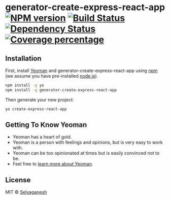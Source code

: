 # generator-create-express-react-app [![NPM version][npm-image]][npm-url] [![Build Status][travis-image]][travis-url] [![Dependency Status][daviddm-image]][daviddm-url] [![Coverage percentage][coveralls-image]][coveralls-url]
> 

## Installation

First, install [Yeoman](http://yeoman.io) and generator-create-express-react-app using [npm](https://www.npmjs.com/) (we assume you have pre-installed [node.js](https://nodejs.org/)).

```bash
npm install -g yo
npm install -g generator-create-express-react-app
```

Then generate your new project:

```bash
yo create-express-react-app
```

## Getting To Know Yeoman

 * Yeoman has a heart of gold.
 * Yeoman is a person with feelings and opinions, but is very easy to work with.
 * Yeoman can be too opinionated at times but is easily convinced not to be.
 * Feel free to [learn more about Yeoman](http://yeoman.io/).

## License

MIT © [Selvaganesh](https://ganny26.github.io/)


[npm-image]: https://badge.fury.io/js/generator-create-express-react-app.svg
[npm-url]: https://npmjs.org/package/generator-create-express-react-app
[travis-image]: https://travis-ci.org/ganny26/generator-create-express-react-app.svg?branch=master
[travis-url]: https://travis-ci.org/ganny26/generator-create-express-react-app
[daviddm-image]: https://david-dm.org/ganny26/generator-create-express-react-app.svg?theme=shields.io
[daviddm-url]: https://david-dm.org/ganny26/generator-create-express-react-app
[coveralls-image]: https://coveralls.io/repos/ganny26/generator-create-express-react-app/badge.svg
[coveralls-url]: https://coveralls.io/r/ganny26/generator-create-express-react-app
